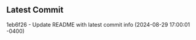 
## Latest Commit
1eb6f26 - Update README with latest commit info (2024-08-29 17:00:01 -0400) <Yunxi-Zhou>
